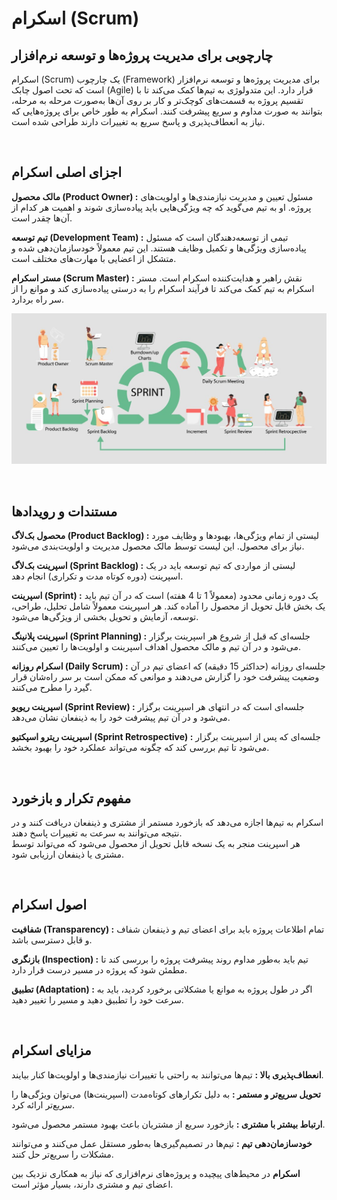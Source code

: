 # اسکرام (Scrum)

## چارچوبی برای مدیریت پروژه‌ها و توسعه نرم‌افزار
اسکرام (Scrum) یک چارچوب (Framework) برای مدیریت پروژه‌ها و توسعه نرم‌افزار است که تحت اصول چابک (Agile) قرار دارد. این متدولوژی به تیم‌ها کمک می‌کند تا با تقسیم پروژه به قسمت‌های کوچک‌تر و کار بر روی آن‌ها به‌صورت مرحله به مرحله، بتوانند به صورت مداوم و سریع پیشرفت کنند. اسکرام به طور خاص برای پروژه‌هایی که نیاز به انعطاف‌پذیری و پاسخ سریع به تغییرات دارند طراحی شده است.

<br />

## اجزای اصلی اسکرام

**مالک محصول (Product Owner) :**
مسئول تعیین و مدیریت نیازمندی‌ها و اولویت‌های پروژه. او به تیم می‌گوید که چه ویژگی‌هایی باید پیاده‌سازی شوند و اهمیت هر کدام از آن‌ها چقدر است.

**تیم توسعه (Development Team) :**
تیمی از توسعه‌دهندگان است که مسئول پیاده‌سازی ویژگی‌ها و تکمیل وظایف هستند. این تیم معمولاً خودسازمان‌دهی شده و متشکل از اعضایی با مهارت‌های مختلف است.

**مستر اسکرام (Scrum Master) :**
نقش راهبر و هدایت‌کننده اسکرام است. مستر اسکرام به تیم کمک می‌کند تا فرآیند اسکرام را به درستی پیاده‌سازی کند و موانع را از سر راه بردارد.

[img1]: scrum.jpg (Scrum)
![img1]

<br />

## مستندات و رویدادها

**محصول بک‌لاگ (Product Backlog) :**
لیستی از تمام ویژگی‌ها، بهبودها و وظایف مورد نیاز برای محصول. این لیست توسط مالک محصول مدیریت و اولویت‌بندی می‌شود.

**اسپرینت بک‌لاگ (Sprint Backlog) :**
لیستی از مواردی که تیم توسعه باید در یک اسپرینت (دوره کوتاه مدت و تکراری) انجام دهد.

**اسپرینت (Sprint) :**
یک دوره زمانی محدود (معمولاً 1 تا 4 هفته) است که در آن تیم باید یک بخش قابل تحویل از محصول را آماده کند. هر اسپرینت معمولاً شامل تحلیل، طراحی، توسعه، آزمایش و تحویل بخشی از ویژگی‌ها می‌شود.

**اسپرینت پلانینگ (Sprint Planning) :**
جلسه‌ای که قبل از شروع هر اسپرینت برگزار می‌شود و در آن تیم و مالک محصول اهداف اسپرینت و اولویت‌ها را تعیین می‌کنند.

**اسکرام روزانه (Daily Scrum) :**
جلسه‌ای روزانه (حداکثر 15 دقیقه) که اعضای تیم در آن وضعیت پیشرفت خود را گزارش می‌دهند و موانعی که ممکن است بر سر راه‌شان قرار گیرد را مطرح می‌کنند.

**اسپرینت ریویو (Sprint Review) :**
جلسه‌ای است که در انتهای هر اسپرینت برگزار می‌شود و در آن تیم پیشرفت خود را به ذینفعان نشان می‌دهد.

**اسپرینت ریترو اسپکتیو (Sprint Retrospective) :**
جلسه‌ای که پس از اسپرینت برگزار می‌شود تا تیم بررسی کند که چگونه می‌تواند عملکرد خود را بهبود بخشد.

<br />

## مفهوم تکرار و بازخورد

اسکرام به تیم‌ها اجازه می‌دهد که بازخورد مستمر از مشتری و ذینفعان دریافت کنند و در نتیجه می‌توانند به سرعت به تغییرات پاسخ دهند.   
هر اسپرینت منجر به یک نسخه قابل تحویل از محصول می‌شود که می‌تواند توسط مشتری یا ذینفعان ارزیابی شود.

<br />

## اصول اسکرام

**شفافیت (Transparency) :**
تمام اطلاعات پروژه باید برای اعضای تیم و ذینفعان شفاف و قابل دسترسی باشد.

**بازنگری (Inspection) :**
تیم باید به‌طور مداوم روند پیشرفت پروژه را بررسی کند تا مطمئن شود که پروژه در مسیر درست قرار دارد.

**تطبیق (Adaptation) :**
اگر در طول پروژه به موانع یا مشکلاتی برخورد کردید، باید به سرعت خود را تطبیق دهید و مسیر را تغییر دهید.

<br />

## مزایای اسکرام

**انعطاف‌پذیری بالا :**
تیم‌ها می‌توانند به راحتی با تغییرات نیازمندی‌ها و اولویت‌ها کنار بیایند.

**تحویل سریع‌تر و مستمر :**
به دلیل تکرارهای کوتاه‌مدت (اسپرینت‌ها) می‌توان ویژگی‌ها را سریع‌تر ارائه کرد.

**ارتباط بیشتر با مشتری :**
بازخورد سریع از مشتریان باعث بهبود مستمر محصول می‌شود.

**خودسازمان‌دهی تیم :**
تیم‌ها در تصمیم‌گیری‌ها به‌طور مستقل عمل می‌کنند و می‌توانند مشکلات را سریع‌تر حل کنند.

**اسکرام** در محیط‌های پیچیده و پروژه‌های نرم‌افزاری که نیاز به همکاری نزدیک بین اعضای تیم و مشتری دارند، بسیار مؤثر است.

